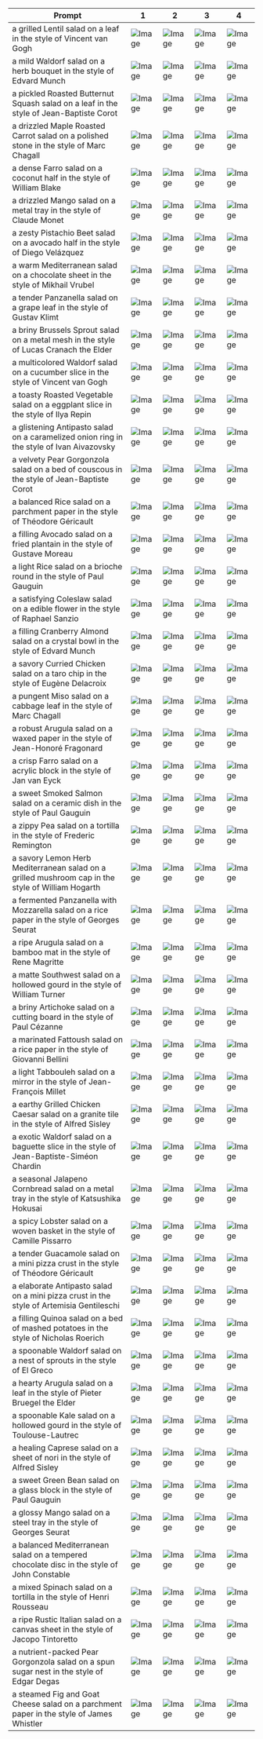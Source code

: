 | Prompt | 1 | 2 | 3 | 4 |
|-|-|-|-|-|
| a grilled Lentil salad on a leaf in the style of Vincent van Gogh | ![Image](https://salad-benchmark-public-assets.s3.us-east-2.amazonaws.com/sdxl/d0418329-a6c7-40f0-894a-f52b0493fbbb-0.jpg) | ![Image](https://salad-benchmark-public-assets.s3.us-east-2.amazonaws.com/sdxl/d0418329-a6c7-40f0-894a-f52b0493fbbb-1.jpg) | ![Image](https://salad-benchmark-public-assets.s3.us-east-2.amazonaws.com/sdxl/d0418329-a6c7-40f0-894a-f52b0493fbbb-2.jpg) | ![Image](https://salad-benchmark-public-assets.s3.us-east-2.amazonaws.com/sdxl/d0418329-a6c7-40f0-894a-f52b0493fbbb-3.jpg) |
| a mild Waldorf salad on a herb bouquet in the style of Edvard Munch | ![Image](https://salad-benchmark-public-assets.s3.us-east-2.amazonaws.com/sdxl/ab9b1d94-80a8-416f-9570-8dd02de252c2-0.jpg) | ![Image](https://salad-benchmark-public-assets.s3.us-east-2.amazonaws.com/sdxl/ab9b1d94-80a8-416f-9570-8dd02de252c2-1.jpg) | ![Image](https://salad-benchmark-public-assets.s3.us-east-2.amazonaws.com/sdxl/ab9b1d94-80a8-416f-9570-8dd02de252c2-2.jpg) | ![Image](https://salad-benchmark-public-assets.s3.us-east-2.amazonaws.com/sdxl/ab9b1d94-80a8-416f-9570-8dd02de252c2-3.jpg) |
| a pickled Roasted Butternut Squash salad on a leaf in the style of Jean-Baptiste Corot | ![Image](https://salad-benchmark-public-assets.s3.us-east-2.amazonaws.com/sdxl/62ded716-c45b-4de7-8b5e-18ec8188c32b-0.jpg) | ![Image](https://salad-benchmark-public-assets.s3.us-east-2.amazonaws.com/sdxl/62ded716-c45b-4de7-8b5e-18ec8188c32b-1.jpg) | ![Image](https://salad-benchmark-public-assets.s3.us-east-2.amazonaws.com/sdxl/62ded716-c45b-4de7-8b5e-18ec8188c32b-2.jpg) | ![Image](https://salad-benchmark-public-assets.s3.us-east-2.amazonaws.com/sdxl/62ded716-c45b-4de7-8b5e-18ec8188c32b-3.jpg) |
| a drizzled Maple Roasted Carrot salad on a polished stone in the style of Marc Chagall | ![Image](https://salad-benchmark-public-assets.s3.us-east-2.amazonaws.com/sdxl/a5ccbf68-3fc2-41ea-9dfb-7a1d226da45d-0.jpg) | ![Image](https://salad-benchmark-public-assets.s3.us-east-2.amazonaws.com/sdxl/a5ccbf68-3fc2-41ea-9dfb-7a1d226da45d-1.jpg) | ![Image](https://salad-benchmark-public-assets.s3.us-east-2.amazonaws.com/sdxl/a5ccbf68-3fc2-41ea-9dfb-7a1d226da45d-2.jpg) | ![Image](https://salad-benchmark-public-assets.s3.us-east-2.amazonaws.com/sdxl/a5ccbf68-3fc2-41ea-9dfb-7a1d226da45d-3.jpg) |
| a dense Farro salad on a coconut half in the style of William Blake | ![Image](https://salad-benchmark-public-assets.s3.us-east-2.amazonaws.com/sdxl/081b5857-ece2-4963-88c4-ce0eea601309-0.jpg) | ![Image](https://salad-benchmark-public-assets.s3.us-east-2.amazonaws.com/sdxl/081b5857-ece2-4963-88c4-ce0eea601309-1.jpg) | ![Image](https://salad-benchmark-public-assets.s3.us-east-2.amazonaws.com/sdxl/081b5857-ece2-4963-88c4-ce0eea601309-2.jpg) | ![Image](https://salad-benchmark-public-assets.s3.us-east-2.amazonaws.com/sdxl/081b5857-ece2-4963-88c4-ce0eea601309-3.jpg) |
| a drizzled Mango salad on a metal tray in the style of Claude Monet | ![Image](https://salad-benchmark-public-assets.s3.us-east-2.amazonaws.com/sdxl/72d0c074-cbb0-4912-bc6f-7a32a21da119-0.jpg) | ![Image](https://salad-benchmark-public-assets.s3.us-east-2.amazonaws.com/sdxl/72d0c074-cbb0-4912-bc6f-7a32a21da119-1.jpg) | ![Image](https://salad-benchmark-public-assets.s3.us-east-2.amazonaws.com/sdxl/72d0c074-cbb0-4912-bc6f-7a32a21da119-2.jpg) | ![Image](https://salad-benchmark-public-assets.s3.us-east-2.amazonaws.com/sdxl/72d0c074-cbb0-4912-bc6f-7a32a21da119-3.jpg) |
| a zesty Pistachio Beet salad on a avocado half in the style of Diego Velázquez | ![Image](https://salad-benchmark-public-assets.s3.us-east-2.amazonaws.com/sdxl/d8284502-9f90-477e-8b05-a6d642dd24ab-0.jpg) | ![Image](https://salad-benchmark-public-assets.s3.us-east-2.amazonaws.com/sdxl/d8284502-9f90-477e-8b05-a6d642dd24ab-1.jpg) | ![Image](https://salad-benchmark-public-assets.s3.us-east-2.amazonaws.com/sdxl/d8284502-9f90-477e-8b05-a6d642dd24ab-2.jpg) | ![Image](https://salad-benchmark-public-assets.s3.us-east-2.amazonaws.com/sdxl/d8284502-9f90-477e-8b05-a6d642dd24ab-3.jpg) |
| a warm Mediterranean salad on a chocolate sheet in the style of Mikhail Vrubel | ![Image](https://salad-benchmark-public-assets.s3.us-east-2.amazonaws.com/sdxl/f6b16ed2-3b2b-4d3a-be97-a3a0dc12ab8d-0.jpg) | ![Image](https://salad-benchmark-public-assets.s3.us-east-2.amazonaws.com/sdxl/f6b16ed2-3b2b-4d3a-be97-a3a0dc12ab8d-1.jpg) | ![Image](https://salad-benchmark-public-assets.s3.us-east-2.amazonaws.com/sdxl/f6b16ed2-3b2b-4d3a-be97-a3a0dc12ab8d-2.jpg) | ![Image](https://salad-benchmark-public-assets.s3.us-east-2.amazonaws.com/sdxl/f6b16ed2-3b2b-4d3a-be97-a3a0dc12ab8d-3.jpg) |
| a tender Panzanella salad on a grape leaf in the style of Gustav Klimt | ![Image](https://salad-benchmark-public-assets.s3.us-east-2.amazonaws.com/sdxl/44106821-3264-4a94-b845-c4c48c4e55cd-0.jpg) | ![Image](https://salad-benchmark-public-assets.s3.us-east-2.amazonaws.com/sdxl/44106821-3264-4a94-b845-c4c48c4e55cd-1.jpg) | ![Image](https://salad-benchmark-public-assets.s3.us-east-2.amazonaws.com/sdxl/44106821-3264-4a94-b845-c4c48c4e55cd-2.jpg) | ![Image](https://salad-benchmark-public-assets.s3.us-east-2.amazonaws.com/sdxl/44106821-3264-4a94-b845-c4c48c4e55cd-3.jpg) |
| a briny Brussels Sprout salad on a metal mesh in the style of Lucas Cranach the Elder | ![Image](https://salad-benchmark-public-assets.s3.us-east-2.amazonaws.com/sdxl/e89060b1-bb78-447a-9789-b9ece93ca19d-0.jpg) | ![Image](https://salad-benchmark-public-assets.s3.us-east-2.amazonaws.com/sdxl/e89060b1-bb78-447a-9789-b9ece93ca19d-1.jpg) | ![Image](https://salad-benchmark-public-assets.s3.us-east-2.amazonaws.com/sdxl/e89060b1-bb78-447a-9789-b9ece93ca19d-2.jpg) | ![Image](https://salad-benchmark-public-assets.s3.us-east-2.amazonaws.com/sdxl/e89060b1-bb78-447a-9789-b9ece93ca19d-3.jpg) |
| a multicolored Waldorf salad on a cucumber slice in the style of Vincent van Gogh | ![Image](https://salad-benchmark-public-assets.s3.us-east-2.amazonaws.com/sdxl/5c3b6058-35c5-43cf-badf-2ed56e360922-0.jpg) | ![Image](https://salad-benchmark-public-assets.s3.us-east-2.amazonaws.com/sdxl/5c3b6058-35c5-43cf-badf-2ed56e360922-1.jpg) | ![Image](https://salad-benchmark-public-assets.s3.us-east-2.amazonaws.com/sdxl/5c3b6058-35c5-43cf-badf-2ed56e360922-2.jpg) | ![Image](https://salad-benchmark-public-assets.s3.us-east-2.amazonaws.com/sdxl/5c3b6058-35c5-43cf-badf-2ed56e360922-3.jpg) |
| a toasty Roasted Vegetable salad on a eggplant slice in the style of Ilya Repin | ![Image](https://salad-benchmark-public-assets.s3.us-east-2.amazonaws.com/sdxl/fcce8521-b150-46a4-98f8-aa7e0768de5f-0.jpg) | ![Image](https://salad-benchmark-public-assets.s3.us-east-2.amazonaws.com/sdxl/fcce8521-b150-46a4-98f8-aa7e0768de5f-1.jpg) | ![Image](https://salad-benchmark-public-assets.s3.us-east-2.amazonaws.com/sdxl/fcce8521-b150-46a4-98f8-aa7e0768de5f-2.jpg) | ![Image](https://salad-benchmark-public-assets.s3.us-east-2.amazonaws.com/sdxl/fcce8521-b150-46a4-98f8-aa7e0768de5f-3.jpg) |
| a glistening Antipasto salad on a caramelized onion ring in the style of Ivan Aivazovsky | ![Image](https://salad-benchmark-public-assets.s3.us-east-2.amazonaws.com/sdxl/f53b243a-3935-42df-a9da-277168d9b973-0.jpg) | ![Image](https://salad-benchmark-public-assets.s3.us-east-2.amazonaws.com/sdxl/f53b243a-3935-42df-a9da-277168d9b973-1.jpg) | ![Image](https://salad-benchmark-public-assets.s3.us-east-2.amazonaws.com/sdxl/f53b243a-3935-42df-a9da-277168d9b973-2.jpg) | ![Image](https://salad-benchmark-public-assets.s3.us-east-2.amazonaws.com/sdxl/f53b243a-3935-42df-a9da-277168d9b973-3.jpg) |
| a velvety Pear Gorgonzola salad on a bed of couscous in the style of Jean-Baptiste Corot | ![Image](https://salad-benchmark-public-assets.s3.us-east-2.amazonaws.com/sdxl/39bc855b-34df-4651-8af4-7113de7a3668-0.jpg) | ![Image](https://salad-benchmark-public-assets.s3.us-east-2.amazonaws.com/sdxl/39bc855b-34df-4651-8af4-7113de7a3668-1.jpg) | ![Image](https://salad-benchmark-public-assets.s3.us-east-2.amazonaws.com/sdxl/39bc855b-34df-4651-8af4-7113de7a3668-2.jpg) | ![Image](https://salad-benchmark-public-assets.s3.us-east-2.amazonaws.com/sdxl/39bc855b-34df-4651-8af4-7113de7a3668-3.jpg) |
| a balanced Rice salad on a parchment paper in the style of Théodore Géricault | ![Image](https://salad-benchmark-public-assets.s3.us-east-2.amazonaws.com/sdxl/e5ac06db-62e8-472b-87b3-19f9ca8d0113-0.jpg) | ![Image](https://salad-benchmark-public-assets.s3.us-east-2.amazonaws.com/sdxl/e5ac06db-62e8-472b-87b3-19f9ca8d0113-1.jpg) | ![Image](https://salad-benchmark-public-assets.s3.us-east-2.amazonaws.com/sdxl/e5ac06db-62e8-472b-87b3-19f9ca8d0113-2.jpg) | ![Image](https://salad-benchmark-public-assets.s3.us-east-2.amazonaws.com/sdxl/e5ac06db-62e8-472b-87b3-19f9ca8d0113-3.jpg) |
| a filling Avocado salad on a fried plantain in the style of Gustave Moreau | ![Image](https://salad-benchmark-public-assets.s3.us-east-2.amazonaws.com/sdxl/81465f37-aa1e-4bfc-8581-7df0f329c966-0.jpg) | ![Image](https://salad-benchmark-public-assets.s3.us-east-2.amazonaws.com/sdxl/81465f37-aa1e-4bfc-8581-7df0f329c966-1.jpg) | ![Image](https://salad-benchmark-public-assets.s3.us-east-2.amazonaws.com/sdxl/81465f37-aa1e-4bfc-8581-7df0f329c966-2.jpg) | ![Image](https://salad-benchmark-public-assets.s3.us-east-2.amazonaws.com/sdxl/81465f37-aa1e-4bfc-8581-7df0f329c966-3.jpg) |
| a light Rice salad on a brioche round in the style of Paul Gauguin | ![Image](https://salad-benchmark-public-assets.s3.us-east-2.amazonaws.com/sdxl/8654ff03-81ca-4503-bfe2-670d1c9cac38-0.jpg) | ![Image](https://salad-benchmark-public-assets.s3.us-east-2.amazonaws.com/sdxl/8654ff03-81ca-4503-bfe2-670d1c9cac38-1.jpg) | ![Image](https://salad-benchmark-public-assets.s3.us-east-2.amazonaws.com/sdxl/8654ff03-81ca-4503-bfe2-670d1c9cac38-2.jpg) | ![Image](https://salad-benchmark-public-assets.s3.us-east-2.amazonaws.com/sdxl/8654ff03-81ca-4503-bfe2-670d1c9cac38-3.jpg) |
| a satisfying Coleslaw salad on a edible flower in the style of Raphael Sanzio | ![Image](https://salad-benchmark-public-assets.s3.us-east-2.amazonaws.com/sdxl/4ccbe128-2d7a-44e4-8891-8e3fa5974c6d-0.jpg) | ![Image](https://salad-benchmark-public-assets.s3.us-east-2.amazonaws.com/sdxl/4ccbe128-2d7a-44e4-8891-8e3fa5974c6d-1.jpg) | ![Image](https://salad-benchmark-public-assets.s3.us-east-2.amazonaws.com/sdxl/4ccbe128-2d7a-44e4-8891-8e3fa5974c6d-2.jpg) | ![Image](https://salad-benchmark-public-assets.s3.us-east-2.amazonaws.com/sdxl/4ccbe128-2d7a-44e4-8891-8e3fa5974c6d-3.jpg) |
| a filling Cranberry Almond salad on a crystal bowl in the style of Edvard Munch | ![Image](https://salad-benchmark-public-assets.s3.us-east-2.amazonaws.com/sdxl/2e8f7c44-506d-4586-abeb-d741cd4cfeb5-0.jpg) | ![Image](https://salad-benchmark-public-assets.s3.us-east-2.amazonaws.com/sdxl/2e8f7c44-506d-4586-abeb-d741cd4cfeb5-1.jpg) | ![Image](https://salad-benchmark-public-assets.s3.us-east-2.amazonaws.com/sdxl/2e8f7c44-506d-4586-abeb-d741cd4cfeb5-2.jpg) | ![Image](https://salad-benchmark-public-assets.s3.us-east-2.amazonaws.com/sdxl/2e8f7c44-506d-4586-abeb-d741cd4cfeb5-3.jpg) |
| a savory Curried Chicken salad on a taro chip in the style of Eugène Delacroix | ![Image](https://salad-benchmark-public-assets.s3.us-east-2.amazonaws.com/sdxl/7c0071da-49d3-455a-bb6a-178cc953b4a9-0.jpg) | ![Image](https://salad-benchmark-public-assets.s3.us-east-2.amazonaws.com/sdxl/7c0071da-49d3-455a-bb6a-178cc953b4a9-1.jpg) | ![Image](https://salad-benchmark-public-assets.s3.us-east-2.amazonaws.com/sdxl/7c0071da-49d3-455a-bb6a-178cc953b4a9-2.jpg) | ![Image](https://salad-benchmark-public-assets.s3.us-east-2.amazonaws.com/sdxl/7c0071da-49d3-455a-bb6a-178cc953b4a9-3.jpg) |
| a pungent Miso salad on a cabbage leaf in the style of Marc Chagall | ![Image](https://salad-benchmark-public-assets.s3.us-east-2.amazonaws.com/sdxl/69ae705f-fbc2-4a53-b47d-82bd21a774af-0.jpg) | ![Image](https://salad-benchmark-public-assets.s3.us-east-2.amazonaws.com/sdxl/69ae705f-fbc2-4a53-b47d-82bd21a774af-1.jpg) | ![Image](https://salad-benchmark-public-assets.s3.us-east-2.amazonaws.com/sdxl/69ae705f-fbc2-4a53-b47d-82bd21a774af-2.jpg) | ![Image](https://salad-benchmark-public-assets.s3.us-east-2.amazonaws.com/sdxl/69ae705f-fbc2-4a53-b47d-82bd21a774af-3.jpg) |
| a robust Arugula salad on a waxed paper in the style of Jean-Honoré Fragonard | ![Image](https://salad-benchmark-public-assets.s3.us-east-2.amazonaws.com/sdxl/122a3506-279f-413c-af51-458ac5a4a0a4-0.jpg) | ![Image](https://salad-benchmark-public-assets.s3.us-east-2.amazonaws.com/sdxl/122a3506-279f-413c-af51-458ac5a4a0a4-1.jpg) | ![Image](https://salad-benchmark-public-assets.s3.us-east-2.amazonaws.com/sdxl/122a3506-279f-413c-af51-458ac5a4a0a4-2.jpg) | ![Image](https://salad-benchmark-public-assets.s3.us-east-2.amazonaws.com/sdxl/122a3506-279f-413c-af51-458ac5a4a0a4-3.jpg) |
| a crisp Farro salad on a acrylic block in the style of Jan van Eyck | ![Image](https://salad-benchmark-public-assets.s3.us-east-2.amazonaws.com/sdxl/c4949cd9-ce45-444f-82e5-41543a1212c7-0.jpg) | ![Image](https://salad-benchmark-public-assets.s3.us-east-2.amazonaws.com/sdxl/c4949cd9-ce45-444f-82e5-41543a1212c7-1.jpg) | ![Image](https://salad-benchmark-public-assets.s3.us-east-2.amazonaws.com/sdxl/c4949cd9-ce45-444f-82e5-41543a1212c7-2.jpg) | ![Image](https://salad-benchmark-public-assets.s3.us-east-2.amazonaws.com/sdxl/c4949cd9-ce45-444f-82e5-41543a1212c7-3.jpg) |
| a sweet Smoked Salmon salad on a ceramic dish in the style of Paul Gauguin | ![Image](https://salad-benchmark-public-assets.s3.us-east-2.amazonaws.com/sdxl/a512dcd9-0dd3-4420-ba51-b4f2de153952-0.jpg) | ![Image](https://salad-benchmark-public-assets.s3.us-east-2.amazonaws.com/sdxl/a512dcd9-0dd3-4420-ba51-b4f2de153952-1.jpg) | ![Image](https://salad-benchmark-public-assets.s3.us-east-2.amazonaws.com/sdxl/a512dcd9-0dd3-4420-ba51-b4f2de153952-2.jpg) | ![Image](https://salad-benchmark-public-assets.s3.us-east-2.amazonaws.com/sdxl/a512dcd9-0dd3-4420-ba51-b4f2de153952-3.jpg) |
| a zippy Pea salad on a tortilla in the style of Frederic Remington | ![Image](https://salad-benchmark-public-assets.s3.us-east-2.amazonaws.com/sdxl/8ed3e5d8-fb66-4bbe-b26e-b1bdd5089f4d-0.jpg) | ![Image](https://salad-benchmark-public-assets.s3.us-east-2.amazonaws.com/sdxl/8ed3e5d8-fb66-4bbe-b26e-b1bdd5089f4d-1.jpg) | ![Image](https://salad-benchmark-public-assets.s3.us-east-2.amazonaws.com/sdxl/8ed3e5d8-fb66-4bbe-b26e-b1bdd5089f4d-2.jpg) | ![Image](https://salad-benchmark-public-assets.s3.us-east-2.amazonaws.com/sdxl/8ed3e5d8-fb66-4bbe-b26e-b1bdd5089f4d-3.jpg) |
| a savory Lemon Herb Mediterranean salad on a grilled mushroom cap in the style of William Hogarth | ![Image](https://salad-benchmark-public-assets.s3.us-east-2.amazonaws.com/sdxl/6e705222-07a6-4dd4-9083-b50fbb0e9fb1-0.jpg) | ![Image](https://salad-benchmark-public-assets.s3.us-east-2.amazonaws.com/sdxl/6e705222-07a6-4dd4-9083-b50fbb0e9fb1-1.jpg) | ![Image](https://salad-benchmark-public-assets.s3.us-east-2.amazonaws.com/sdxl/6e705222-07a6-4dd4-9083-b50fbb0e9fb1-2.jpg) | ![Image](https://salad-benchmark-public-assets.s3.us-east-2.amazonaws.com/sdxl/6e705222-07a6-4dd4-9083-b50fbb0e9fb1-3.jpg) |
| a fermented Panzanella with Mozzarella salad on a rice paper in the style of Georges Seurat | ![Image](https://salad-benchmark-public-assets.s3.us-east-2.amazonaws.com/sdxl/58687429-dc8f-4dee-9f73-4a238d55e899-0.jpg) | ![Image](https://salad-benchmark-public-assets.s3.us-east-2.amazonaws.com/sdxl/58687429-dc8f-4dee-9f73-4a238d55e899-1.jpg) | ![Image](https://salad-benchmark-public-assets.s3.us-east-2.amazonaws.com/sdxl/58687429-dc8f-4dee-9f73-4a238d55e899-2.jpg) | ![Image](https://salad-benchmark-public-assets.s3.us-east-2.amazonaws.com/sdxl/58687429-dc8f-4dee-9f73-4a238d55e899-3.jpg) |
| a ripe Arugula salad on a bamboo mat in the style of Rene Magritte | ![Image](https://salad-benchmark-public-assets.s3.us-east-2.amazonaws.com/sdxl/f99f0da6-e2a0-4ed5-bb6c-8ab15edc1468-0.jpg) | ![Image](https://salad-benchmark-public-assets.s3.us-east-2.amazonaws.com/sdxl/f99f0da6-e2a0-4ed5-bb6c-8ab15edc1468-1.jpg) | ![Image](https://salad-benchmark-public-assets.s3.us-east-2.amazonaws.com/sdxl/f99f0da6-e2a0-4ed5-bb6c-8ab15edc1468-2.jpg) | ![Image](https://salad-benchmark-public-assets.s3.us-east-2.amazonaws.com/sdxl/f99f0da6-e2a0-4ed5-bb6c-8ab15edc1468-3.jpg) |
| a matte Southwest salad on a hollowed gourd in the style of William Turner | ![Image](https://salad-benchmark-public-assets.s3.us-east-2.amazonaws.com/sdxl/2dbcf268-1298-454b-aa04-75f44a5758f1-0.jpg) | ![Image](https://salad-benchmark-public-assets.s3.us-east-2.amazonaws.com/sdxl/2dbcf268-1298-454b-aa04-75f44a5758f1-1.jpg) | ![Image](https://salad-benchmark-public-assets.s3.us-east-2.amazonaws.com/sdxl/2dbcf268-1298-454b-aa04-75f44a5758f1-2.jpg) | ![Image](https://salad-benchmark-public-assets.s3.us-east-2.amazonaws.com/sdxl/2dbcf268-1298-454b-aa04-75f44a5758f1-3.jpg) |
| a briny Artichoke salad on a cutting board in the style of Paul Cézanne | ![Image](https://salad-benchmark-public-assets.s3.us-east-2.amazonaws.com/sdxl/94c5e2f1-989b-4e49-b4df-334b1110dadd-0.jpg) | ![Image](https://salad-benchmark-public-assets.s3.us-east-2.amazonaws.com/sdxl/94c5e2f1-989b-4e49-b4df-334b1110dadd-1.jpg) | ![Image](https://salad-benchmark-public-assets.s3.us-east-2.amazonaws.com/sdxl/94c5e2f1-989b-4e49-b4df-334b1110dadd-2.jpg) | ![Image](https://salad-benchmark-public-assets.s3.us-east-2.amazonaws.com/sdxl/94c5e2f1-989b-4e49-b4df-334b1110dadd-3.jpg) |
| a marinated Fattoush salad on a rice paper in the style of Giovanni Bellini | ![Image](https://salad-benchmark-public-assets.s3.us-east-2.amazonaws.com/sdxl/bb3dce6a-ec10-4f5e-8f4d-9b7c87eed1b4-0.jpg) | ![Image](https://salad-benchmark-public-assets.s3.us-east-2.amazonaws.com/sdxl/bb3dce6a-ec10-4f5e-8f4d-9b7c87eed1b4-1.jpg) | ![Image](https://salad-benchmark-public-assets.s3.us-east-2.amazonaws.com/sdxl/bb3dce6a-ec10-4f5e-8f4d-9b7c87eed1b4-2.jpg) | ![Image](https://salad-benchmark-public-assets.s3.us-east-2.amazonaws.com/sdxl/bb3dce6a-ec10-4f5e-8f4d-9b7c87eed1b4-3.jpg) |
| a light Tabbouleh salad on a mirror in the style of Jean-François Millet | ![Image](https://salad-benchmark-public-assets.s3.us-east-2.amazonaws.com/sdxl/52daeabf-3539-4970-8a6c-b5c61a27ae50-0.jpg) | ![Image](https://salad-benchmark-public-assets.s3.us-east-2.amazonaws.com/sdxl/52daeabf-3539-4970-8a6c-b5c61a27ae50-1.jpg) | ![Image](https://salad-benchmark-public-assets.s3.us-east-2.amazonaws.com/sdxl/52daeabf-3539-4970-8a6c-b5c61a27ae50-2.jpg) | ![Image](https://salad-benchmark-public-assets.s3.us-east-2.amazonaws.com/sdxl/52daeabf-3539-4970-8a6c-b5c61a27ae50-3.jpg) |
| a earthy Grilled Chicken Caesar salad on a granite tile in the style of Alfred Sisley | ![Image](https://salad-benchmark-public-assets.s3.us-east-2.amazonaws.com/sdxl/1d710368-b14a-4e79-bb08-3459c8b19ecc-0.jpg) | ![Image](https://salad-benchmark-public-assets.s3.us-east-2.amazonaws.com/sdxl/1d710368-b14a-4e79-bb08-3459c8b19ecc-1.jpg) | ![Image](https://salad-benchmark-public-assets.s3.us-east-2.amazonaws.com/sdxl/1d710368-b14a-4e79-bb08-3459c8b19ecc-2.jpg) | ![Image](https://salad-benchmark-public-assets.s3.us-east-2.amazonaws.com/sdxl/1d710368-b14a-4e79-bb08-3459c8b19ecc-3.jpg) |
| a exotic Waldorf salad on a baguette slice in the style of Jean-Baptiste-Siméon Chardin | ![Image](https://salad-benchmark-public-assets.s3.us-east-2.amazonaws.com/sdxl/471e1296-808f-480e-aa62-c7f9d734287f-0.jpg) | ![Image](https://salad-benchmark-public-assets.s3.us-east-2.amazonaws.com/sdxl/471e1296-808f-480e-aa62-c7f9d734287f-1.jpg) | ![Image](https://salad-benchmark-public-assets.s3.us-east-2.amazonaws.com/sdxl/471e1296-808f-480e-aa62-c7f9d734287f-2.jpg) | ![Image](https://salad-benchmark-public-assets.s3.us-east-2.amazonaws.com/sdxl/471e1296-808f-480e-aa62-c7f9d734287f-3.jpg) |
| a seasonal Jalapeno Cornbread salad on a metal tray in the style of Katsushika Hokusai | ![Image](https://salad-benchmark-public-assets.s3.us-east-2.amazonaws.com/sdxl/a6394273-0287-4965-8924-2ef52cb9a7e4-0.jpg) | ![Image](https://salad-benchmark-public-assets.s3.us-east-2.amazonaws.com/sdxl/a6394273-0287-4965-8924-2ef52cb9a7e4-1.jpg) | ![Image](https://salad-benchmark-public-assets.s3.us-east-2.amazonaws.com/sdxl/a6394273-0287-4965-8924-2ef52cb9a7e4-2.jpg) | ![Image](https://salad-benchmark-public-assets.s3.us-east-2.amazonaws.com/sdxl/a6394273-0287-4965-8924-2ef52cb9a7e4-3.jpg) |
| a spicy Lobster salad on a woven basket in the style of Camille Pissarro | ![Image](https://salad-benchmark-public-assets.s3.us-east-2.amazonaws.com/sdxl/7f970300-cd2b-4a97-9ded-7073786470fd-0.jpg) | ![Image](https://salad-benchmark-public-assets.s3.us-east-2.amazonaws.com/sdxl/7f970300-cd2b-4a97-9ded-7073786470fd-1.jpg) | ![Image](https://salad-benchmark-public-assets.s3.us-east-2.amazonaws.com/sdxl/7f970300-cd2b-4a97-9ded-7073786470fd-2.jpg) | ![Image](https://salad-benchmark-public-assets.s3.us-east-2.amazonaws.com/sdxl/7f970300-cd2b-4a97-9ded-7073786470fd-3.jpg) |
| a tender Guacamole salad on a mini pizza crust in the style of Théodore Géricault | ![Image](https://salad-benchmark-public-assets.s3.us-east-2.amazonaws.com/sdxl/5f21e343-fc18-4e38-a791-efdd6ed1bcff-0.jpg) | ![Image](https://salad-benchmark-public-assets.s3.us-east-2.amazonaws.com/sdxl/5f21e343-fc18-4e38-a791-efdd6ed1bcff-1.jpg) | ![Image](https://salad-benchmark-public-assets.s3.us-east-2.amazonaws.com/sdxl/5f21e343-fc18-4e38-a791-efdd6ed1bcff-2.jpg) | ![Image](https://salad-benchmark-public-assets.s3.us-east-2.amazonaws.com/sdxl/5f21e343-fc18-4e38-a791-efdd6ed1bcff-3.jpg) |
| a elaborate Antipasto salad on a mini pizza crust in the style of Artemisia Gentileschi | ![Image](https://salad-benchmark-public-assets.s3.us-east-2.amazonaws.com/sdxl/7803c99d-a5f6-4566-b9b0-030b2facea27-0.jpg) | ![Image](https://salad-benchmark-public-assets.s3.us-east-2.amazonaws.com/sdxl/7803c99d-a5f6-4566-b9b0-030b2facea27-1.jpg) | ![Image](https://salad-benchmark-public-assets.s3.us-east-2.amazonaws.com/sdxl/7803c99d-a5f6-4566-b9b0-030b2facea27-2.jpg) | ![Image](https://salad-benchmark-public-assets.s3.us-east-2.amazonaws.com/sdxl/7803c99d-a5f6-4566-b9b0-030b2facea27-3.jpg) |
| a filling Quinoa salad on a bed of mashed potatoes in the style of Nicholas Roerich | ![Image](https://salad-benchmark-public-assets.s3.us-east-2.amazonaws.com/sdxl/aa1d6b27-10b9-4baf-9219-673112e26790-0.jpg) | ![Image](https://salad-benchmark-public-assets.s3.us-east-2.amazonaws.com/sdxl/aa1d6b27-10b9-4baf-9219-673112e26790-1.jpg) | ![Image](https://salad-benchmark-public-assets.s3.us-east-2.amazonaws.com/sdxl/aa1d6b27-10b9-4baf-9219-673112e26790-2.jpg) | ![Image](https://salad-benchmark-public-assets.s3.us-east-2.amazonaws.com/sdxl/aa1d6b27-10b9-4baf-9219-673112e26790-3.jpg) |
| a spoonable Waldorf salad on a nest of sprouts in the style of El Greco | ![Image](https://salad-benchmark-public-assets.s3.us-east-2.amazonaws.com/sdxl/a9cd6444-f28d-4bb5-9a91-2b86c5647881-0.jpg) | ![Image](https://salad-benchmark-public-assets.s3.us-east-2.amazonaws.com/sdxl/a9cd6444-f28d-4bb5-9a91-2b86c5647881-1.jpg) | ![Image](https://salad-benchmark-public-assets.s3.us-east-2.amazonaws.com/sdxl/a9cd6444-f28d-4bb5-9a91-2b86c5647881-2.jpg) | ![Image](https://salad-benchmark-public-assets.s3.us-east-2.amazonaws.com/sdxl/a9cd6444-f28d-4bb5-9a91-2b86c5647881-3.jpg) |
| a hearty Arugula salad on a leaf in the style of Pieter Bruegel the Elder | ![Image](https://salad-benchmark-public-assets.s3.us-east-2.amazonaws.com/sdxl/20c40b34-c076-4535-9428-deee4aa65909-0.jpg) | ![Image](https://salad-benchmark-public-assets.s3.us-east-2.amazonaws.com/sdxl/20c40b34-c076-4535-9428-deee4aa65909-1.jpg) | ![Image](https://salad-benchmark-public-assets.s3.us-east-2.amazonaws.com/sdxl/20c40b34-c076-4535-9428-deee4aa65909-2.jpg) | ![Image](https://salad-benchmark-public-assets.s3.us-east-2.amazonaws.com/sdxl/20c40b34-c076-4535-9428-deee4aa65909-3.jpg) |
| a spoonable Kale salad on a hollowed gourd in the style of Toulouse-Lautrec | ![Image](https://salad-benchmark-public-assets.s3.us-east-2.amazonaws.com/sdxl/dde896d1-68c1-4dcd-90c6-a2d65d0f15c0-0.jpg) | ![Image](https://salad-benchmark-public-assets.s3.us-east-2.amazonaws.com/sdxl/dde896d1-68c1-4dcd-90c6-a2d65d0f15c0-1.jpg) | ![Image](https://salad-benchmark-public-assets.s3.us-east-2.amazonaws.com/sdxl/dde896d1-68c1-4dcd-90c6-a2d65d0f15c0-2.jpg) | ![Image](https://salad-benchmark-public-assets.s3.us-east-2.amazonaws.com/sdxl/dde896d1-68c1-4dcd-90c6-a2d65d0f15c0-3.jpg) |
| a healing Caprese salad on a sheet of nori in the style of Alfred Sisley | ![Image](https://salad-benchmark-public-assets.s3.us-east-2.amazonaws.com/sdxl/827f58d2-43f4-4d78-95fd-4089e17f61b0-0.jpg) | ![Image](https://salad-benchmark-public-assets.s3.us-east-2.amazonaws.com/sdxl/827f58d2-43f4-4d78-95fd-4089e17f61b0-1.jpg) | ![Image](https://salad-benchmark-public-assets.s3.us-east-2.amazonaws.com/sdxl/827f58d2-43f4-4d78-95fd-4089e17f61b0-2.jpg) | ![Image](https://salad-benchmark-public-assets.s3.us-east-2.amazonaws.com/sdxl/827f58d2-43f4-4d78-95fd-4089e17f61b0-3.jpg) |
| a sweet Green Bean salad on a glass block in the style of Paul Gauguin | ![Image](https://salad-benchmark-public-assets.s3.us-east-2.amazonaws.com/sdxl/ca5a5b22-716a-4f65-bde6-ab82dcaa0259-0.jpg) | ![Image](https://salad-benchmark-public-assets.s3.us-east-2.amazonaws.com/sdxl/ca5a5b22-716a-4f65-bde6-ab82dcaa0259-1.jpg) | ![Image](https://salad-benchmark-public-assets.s3.us-east-2.amazonaws.com/sdxl/ca5a5b22-716a-4f65-bde6-ab82dcaa0259-2.jpg) | ![Image](https://salad-benchmark-public-assets.s3.us-east-2.amazonaws.com/sdxl/ca5a5b22-716a-4f65-bde6-ab82dcaa0259-3.jpg) |
| a glossy Mango salad on a steel tray in the style of Georges Seurat | ![Image](https://salad-benchmark-public-assets.s3.us-east-2.amazonaws.com/sdxl/00657d36-8c98-495a-bbbe-967a559d1081-0.jpg) | ![Image](https://salad-benchmark-public-assets.s3.us-east-2.amazonaws.com/sdxl/00657d36-8c98-495a-bbbe-967a559d1081-1.jpg) | ![Image](https://salad-benchmark-public-assets.s3.us-east-2.amazonaws.com/sdxl/00657d36-8c98-495a-bbbe-967a559d1081-2.jpg) | ![Image](https://salad-benchmark-public-assets.s3.us-east-2.amazonaws.com/sdxl/00657d36-8c98-495a-bbbe-967a559d1081-3.jpg) |
| a balanced Mediterranean salad on a tempered chocolate disc in the style of John Constable | ![Image](https://salad-benchmark-public-assets.s3.us-east-2.amazonaws.com/sdxl/81e35ccb-4184-4a3d-b89b-5425aa38d164-0.jpg) | ![Image](https://salad-benchmark-public-assets.s3.us-east-2.amazonaws.com/sdxl/81e35ccb-4184-4a3d-b89b-5425aa38d164-1.jpg) | ![Image](https://salad-benchmark-public-assets.s3.us-east-2.amazonaws.com/sdxl/81e35ccb-4184-4a3d-b89b-5425aa38d164-2.jpg) | ![Image](https://salad-benchmark-public-assets.s3.us-east-2.amazonaws.com/sdxl/81e35ccb-4184-4a3d-b89b-5425aa38d164-3.jpg) |
| a mixed Spinach salad on a tortilla in the style of Henri Rousseau | ![Image](https://salad-benchmark-public-assets.s3.us-east-2.amazonaws.com/sdxl/bc652155-4096-4d36-850a-3d5d15857d0a-0.jpg) | ![Image](https://salad-benchmark-public-assets.s3.us-east-2.amazonaws.com/sdxl/bc652155-4096-4d36-850a-3d5d15857d0a-1.jpg) | ![Image](https://salad-benchmark-public-assets.s3.us-east-2.amazonaws.com/sdxl/bc652155-4096-4d36-850a-3d5d15857d0a-2.jpg) | ![Image](https://salad-benchmark-public-assets.s3.us-east-2.amazonaws.com/sdxl/bc652155-4096-4d36-850a-3d5d15857d0a-3.jpg) |
| a ripe Rustic Italian salad on a canvas sheet in the style of Jacopo Tintoretto | ![Image](https://salad-benchmark-public-assets.s3.us-east-2.amazonaws.com/sdxl/d86d2db9-cf03-4aed-8804-5efd3589f025-0.jpg) | ![Image](https://salad-benchmark-public-assets.s3.us-east-2.amazonaws.com/sdxl/d86d2db9-cf03-4aed-8804-5efd3589f025-1.jpg) | ![Image](https://salad-benchmark-public-assets.s3.us-east-2.amazonaws.com/sdxl/d86d2db9-cf03-4aed-8804-5efd3589f025-2.jpg) | ![Image](https://salad-benchmark-public-assets.s3.us-east-2.amazonaws.com/sdxl/d86d2db9-cf03-4aed-8804-5efd3589f025-3.jpg) |
| a nutrient-packed Pear Gorgonzola salad on a spun sugar nest in the style of Edgar Degas | ![Image](https://salad-benchmark-public-assets.s3.us-east-2.amazonaws.com/sdxl/abc267d7-2a4d-4f58-ad9c-4a1cd91037f3-0.jpg) | ![Image](https://salad-benchmark-public-assets.s3.us-east-2.amazonaws.com/sdxl/abc267d7-2a4d-4f58-ad9c-4a1cd91037f3-1.jpg) | ![Image](https://salad-benchmark-public-assets.s3.us-east-2.amazonaws.com/sdxl/abc267d7-2a4d-4f58-ad9c-4a1cd91037f3-2.jpg) | ![Image](https://salad-benchmark-public-assets.s3.us-east-2.amazonaws.com/sdxl/abc267d7-2a4d-4f58-ad9c-4a1cd91037f3-3.jpg) |
| a steamed Fig and Goat Cheese salad on a parchment paper in the style of James Whistler | ![Image](https://salad-benchmark-public-assets.s3.us-east-2.amazonaws.com/sdxl/6391883c-9458-4a33-8c25-632bc6992b90-0.jpg) | ![Image](https://salad-benchmark-public-assets.s3.us-east-2.amazonaws.com/sdxl/6391883c-9458-4a33-8c25-632bc6992b90-1.jpg) | ![Image](https://salad-benchmark-public-assets.s3.us-east-2.amazonaws.com/sdxl/6391883c-9458-4a33-8c25-632bc6992b90-2.jpg) | ![Image](https://salad-benchmark-public-assets.s3.us-east-2.amazonaws.com/sdxl/6391883c-9458-4a33-8c25-632bc6992b90-3.jpg) |
